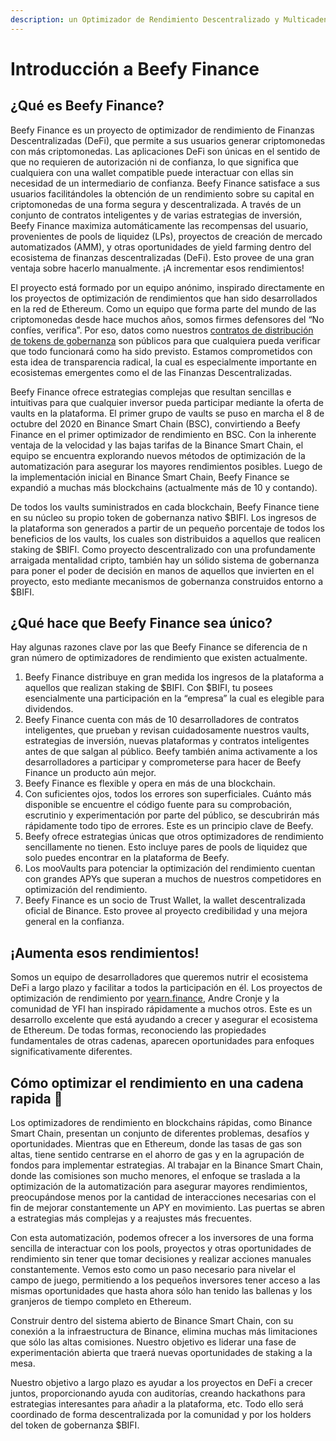 ```yaml
---
description: un Optimizador de Rendimiento Descentralizado y Multicadena
---
```


# Introducción a Beefy Finance

## ¿Qué es Beefy Finance?

Beefy Finance es un proyecto de optimizador de rendimiento de Finanzas Descentralizadas (DeFi), que permite a sus usuarios generar criptomonedas con más criptomonedas. Las aplicaciones DeFi son únicas en el sentido de que no requieren de autorización ni de confianza, lo que significa que cualquiera con una wallet compatible puede interactuar con ellas sin necesidad de un intermediario de confianza. Beefy Finance satisface a sus usuarios facilitándoles la obtención de un rendimiento sobre su capital en criptomonedas de una forma segura y descentralizada. A través de un conjunto de contratos inteligentes y de varias estrategias de inversión, Beefy Finance maximiza automáticamente las recompensas del usuario, provenientes de pools de liquidez (LPs), proyectos de creación de mercado automatizados (AMM), y otras oportunidades de yield farming dentro del ecosistema de finanzas descentralizadas (DeFi). Esto provee de una gran ventaja sobre hacerlo manualmente. ¡A incrementar esos rendimientos!

El proyecto está formado por un equipo anónimo, inspirado directamente en los proyectos de optimización de rendimientos que han sido desarrollados en la red de Ethereum. Como un equipo que forma parte del mundo de las criptomonedas desde hace muchos años, somos firmes defensores del “No confíes, verifica”. Por eso, datos como nuestros [contratos de distribución de tokens de gobernanza](https://medium.com/beefyfinance/bifi-contracts-are-live-on-mainnet-6080577269d7) son públicos para que cualquiera pueda verificar que todo funcionará como ha sido previsto. Estamos comprometidos con esta idea de transparencia radical, la cual es especialmente importante en ecosistemas emergentes como el de las Finanzas Descentralizadas.

Beefy Finance ofrece estrategias complejas que resultan sencillas e intuitivas para que cualquier inversor pueda participar mediante la oferta de vaults en la plataforma. El primer grupo de vaults se puso en marcha el 8 de octubre del 2020 en Binance Smart Chain (BSC), convirtiendo a Beefy Finance en el primer optimizador de rendimiento en BSC. Con la inherente ventaja de la velocidad y las bajas tarifas de la Binance Smart Chain, el equipo se encuentra explorando nuevos métodos de optimización de la automatización para asegurar los mayores rendimientos posibles. Luego de la implementación inicial en Binance Smart Chain, Beefy Finance se expandió a muchas más blockchains (actualmente más de 10 y contando).

De todos los vaults suministrados en cada blockchain, Beefy Finance tiene en su núcleo su propio token de gobernanza nativo $BIFI. Los ingresos de la plataforma son generados a partir de un pequeño porcentaje de todos los beneficios de los vaults, los cuales son distribuidos a aquellos que realicen staking de $BIFI. Como proyecto descentralizado con una profundamente arraigada mentalidad cripto, también hay un sólido sistema de gobernanza para poner el poder de decisión en manos de aquellos que invierten en el proyecto, esto mediante mecanismos de gobernanza construidos entorno a $BIFI.

## ¿Qué hace que Beefy Finance sea único?

Hay algunas razones clave por las que Beefy Finance se diferencia de n gran número de optimizadores de rendimiento que existen actualmente.

1. Beefy Finance distribuye en gran medida los ingresos de la plataforma a aquellos que realizan staking de $BIFI. Con $BIFI, tu posees esencialmente una participación en la “empresa” la cual es elegible para dividendos.&#x20;
2. Beefy Finance cuenta con más de 10 desarrolladores de contratos inteligentes, que prueban y revisan cuidadosamente nuestros vaults, estrategias de inversión, nuevas plataformas y contratos inteligentes antes de que salgan al público. Beefy también anima activamente a los desarrolladores a participar y comprometerse para hacer de Beefy Finance un producto aún mejor.
3. Beefy Finance es flexible y opera en más de una blockchain.
4. Con suficientes ojos, todos los errores son superficiales. Cuánto más disponible se encuentre el código fuente para su comprobación, escrutinio y experimentación por parte del público, se descubrirán más rápidamente todo tipo de errores. Este es un principio clave de Beefy.
5. Beefy ofrece estrategias únicas que otros optimizadores de rendimiento sencillamente no tienen. Esto incluye pares de pools de liquidez que solo puedes encontrar en la plataforma de Beefy.
6. Los mooVaults para potenciar la optimización del rendimiento cuentan con grandes APYs que superan a muchos de nuestros competidores en optimización del rendimiento.
7. Beefy Finance es un socio de Trust Wallet, la wallet descentralizada oficial de Binance. Esto provee al proyecto credibilidad y una mejora general en la confianza.

## ¡Aumenta esos rendimientos!

Somos un equipo de desarrolladores que queremos nutrir el ecosistema DeFi a largo plazo y facilitar a todos la participación en él. Los proyectos de optimización de rendimiento por [yearn.finance](https://yearn.finance/), Andre Cronje y la comunidad de YFI han inspirado rápidamente a muchos otros. Este es un desarrollo excelente que está ayudando a crecer y asegurar el ecosistema de Ethereum. De todas formas, reconociendo las propiedades fundamentales de otras cadenas, aparecen oportunidades para enfoques significativamente diferentes.

## Cómo optimizar el rendimiento en una cadena rapida 🎯 <a href="#a8cb" id="a8cb"></a>

Los optimizadores de rendimiento en blockchains rápidas, como Binance Smart Chain, presentan un conjunto de diferentes problemas, desafíos y oportunidades. Mientras que en Ethereum, donde las tasas de gas son altas, tiene sentido centrarse en el ahorro de gas y en la agrupación de fondos para implementar estrategias. Al trabajar en la Binance Smart Chain, donde las comisiones son mucho menores, el enfoque se traslada a la optimización de la automatización para asegurar mayores rendimientos, preocupándose menos por la cantidad de interacciones necesarias con el fin de mejorar constantemente un APY en movimiento. Las puertas se abren a estrategias más complejas y a reajustes más frecuentes.

Con esta automatización, podemos ofrecer a los inversores de una forma sencilla de interactuar con los pools, proyectos y otras oportunidades de rendimiento sin tener que tomar decisiones y realizar acciones manuales constantemente. Vemos esto como un paso necesario para nivelar el campo de juego, permitiendo a los pequeños inversores tener acceso a las mismas oportunidades que hasta ahora sólo han tenido las ballenas y los granjeros de tiempo completo en Ethereum. ‌

Construir dentro del sistema abierto de Binance Smart Chain, con su conexión a la infraestructura de Binance, elimina muchas más limitaciones que sólo las altas comisiones. Nuestro objetivo es liderar una fase de experimentación abierta que traerá nuevas oportunidades de staking a la mesa.

Nuestro objetivo a largo plazo es ayudar a los proyectos en DeFi a crecer juntos, proporcionando ayuda con auditorías, creando hackathons para estrategias interesantes para añadir a la plataforma, etc. Todo ello será coordinado de forma descentralizada por la comunidad y por los holders del token de gobernanza $BIFI.
